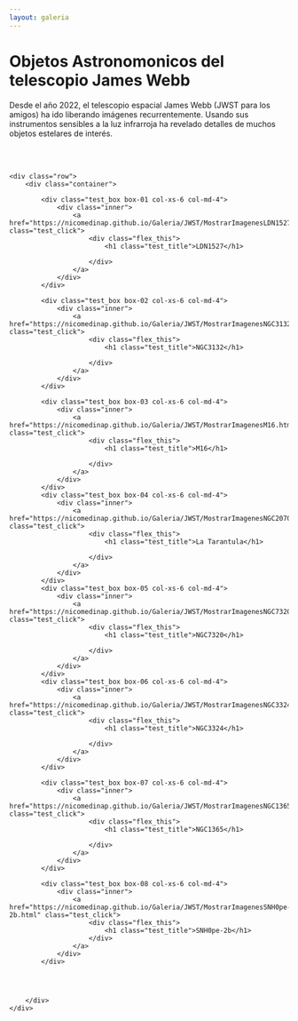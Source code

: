 ```yaml
---
layout: galeria
--- 
```


<html lang="es">
<head>
	<meta charset="utf-8">
	<meta name="description" content="Composiciones">
	<meta name="keywords" content="HTML5">
	<title>Galeria de fotos </title>

<!-- Local -->
<!-- <link rel="stylesheet" href="/Users/nicomedinap/Documents/GitHub/nicomedinap.github.io/public/css/galeria.css"> -->

<!-- Publico -->
<link rel="stylesheet" href="/public/css/JWST.css"> 

</head>


<h1 class="page_title">Objetos Astronomonicos del telescopio James Webb</h1>

<p> Desde el año 2022, el telescopio espacial James Webb (JWST para los amigos) ha ido liberando imágenes recurrentemente. Usando sus instrumentos sensibles a la luz infrarroja ha revelado detalles de muchos objetos estelares de interés.</p>

<br>
<br>

<body>
   
    <div class="row">
        <div class="container">

            <div class="test_box box-01 col-xs-6 col-md-4">
                <div class="inner">
                    <a href="https://nicomedinap.github.io/Galeria/JWST/MostrarImagenesLDN1527.html" class="test_click">
                        <div class="flex_this">
                            <h1 class="test_title">LDN1527</h1>
                            
                        </div>
                    </a>
                </div>
            </div>

            <div class="test_box box-02 col-xs-6 col-md-4">
                <div class="inner">
                    <a href="https://nicomedinap.github.io/Galeria/JWST/MostrarImagenesNGC3132.html" class="test_click">
                        <div class="flex_this">
                            <h1 class="test_title">NGC3132</h1>
                            
                        </div>
                    </a>
                </div>
            </div>

            <div class="test_box box-03 col-xs-6 col-md-4">
                <div class="inner">
                    <a href="https://nicomedinap.github.io/Galeria/JWST/MostrarImagenesM16.html" class="test_click">
                        <div class="flex_this">
                            <h1 class="test_title">M16</h1>
                            
                        </div>
                    </a>
                </div>
            </div>
            <div class="test_box box-04 col-xs-6 col-md-4">
                <div class="inner">
                    <a href="https://nicomedinap.github.io/Galeria/JWST/MostrarImagenesNGC2070.html" class="test_click">
                        <div class="flex_this">
                            <h1 class="test_title">La Tarantula</h1>
                            
                        </div>
                    </a>
                </div>
            </div>
            <div class="test_box box-05 col-xs-6 col-md-4">
                <div class="inner">
                    <a href="https://nicomedinap.github.io/Galeria/JWST/MostrarImagenesNGC7320.html" class="test_click">
                        <div class="flex_this">
                            <h1 class="test_title">NGC7320</h1>
                            
                        </div>
                    </a>
                </div>
            </div>
            <div class="test_box box-06 col-xs-6 col-md-4">
                <div class="inner">
                    <a href="https://nicomedinap.github.io/Galeria/JWST/MostrarImagenesNGC3324.html" class="test_click">
                        <div class="flex_this">
                            <h1 class="test_title">NGC3324</h1>
                            
                        </div>
                    </a>
                </div>
            </div>

            <div class="test_box box-07 col-xs-6 col-md-4">
                <div class="inner">
                    <a href="https://nicomedinap.github.io/Galeria/JWST/MostrarImagenesNGC1365.html" class="test_click">
                        <div class="flex_this">
                            <h1 class="test_title">NGC1365</h1>
                            
                        </div>
                    </a>
                </div>
            </div>

            <div class="test_box box-08 col-xs-6 col-md-4">
                <div class="inner">
                    <a href="https://nicomedinap.github.io/Galeria/JWST/MostrarImagenesSNH0pe-2b.html" class="test_click">
                        <div class="flex_this">
                            <h1 class="test_title">SNH0pe-2b</h1>
                        </div>
                    </a>
                </div>
            </div>




        </div>
    </div>


</body>
</html>